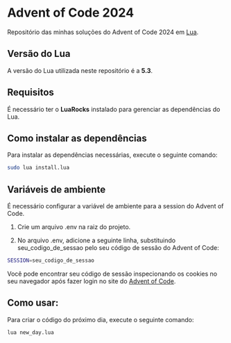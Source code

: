 # Advent of Code 2024

Repositório das minhas soluções do Advent of Code 2024 em [Lua](https://www.lua.org/).

## Versão do Lua
A versão do Lua utilizada neste repositório é a **5.3**.

## Requisitos

É necessário ter o **LuaRocks** instalado para gerenciar as dependências do Lua.

## Como instalar as dependências

Para instalar as dependências necessárias, execute o seguinte comando:

```bash
sudo lua install.lua
```

## Variáveis de ambiente

É necessário configurar a variável de ambiente para a session do Advent of Code.

1. Crie um arquivo .env na raiz do projeto.

2. No arquivo .env, adicione a seguinte linha, substituindo seu_codigo_de_sessao pelo seu código de sessão do Advent of Code:

```bash
SESSION=seu_codigo_de_sessao
```

Você pode encontrar seu código de sessão inspecionando os cookies no seu navegador após fazer login no site do [Advent of Code](https://adventofcode.com/).

## Como usar:

Para criar o código do próximo dia, execute o seguinte comando:

```bash
lua new_day.lua
```
